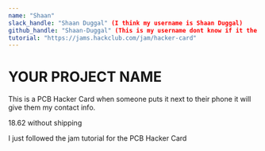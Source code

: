 ```yaml
---
name: "Shaan"
slack_handle: "Shaan Duggal" (I think my username is Shaan Duggal)
github_handle: "Shaan-Duggal" (This is my username dont know if it the same thing as a handle)
tutorial: "https://jams.hackclub.com/jam/hacker-card"
---
```


# YOUR PROJECT NAME

<!-- Describe your board in 2-3 sentences. What are you making? What will it do? -->
This is a PCB Hacker Card when someone puts it next to their phone it will give them my contact info.

<!-- How much is it going to cost? -->
18.62 without shipping

<!-- Tell us a little bit about your design process. What were some challenges? What helped? ***Totally optional*** -->
I just followed the jam tutorial for the PCB Hacker Card
